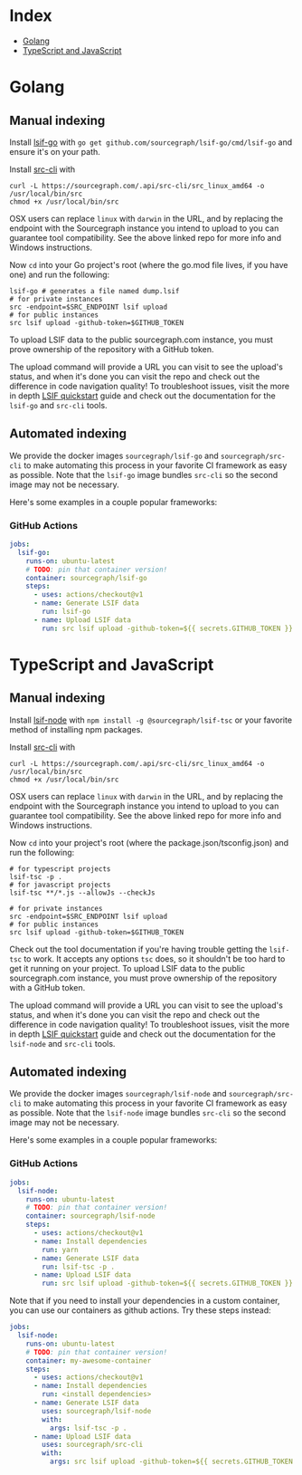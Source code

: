 # Index
- [Golang](#Golang)
- [TypeScript and JavaScript](#TypeScript-and-JavaScript)

# Golang

## Manual indexing

Install [lsif-go](https://github.com/sourcegraph/lsif-go) with `go get github.com/sourcegraph/lsif-go/cmd/lsif-go` and ensure it's on your path.

Install [src-cli](https://github.com/sourcegraph/src-cli) with
```console
curl -L https://sourcegraph.com/.api/src-cli/src_linux_amd64 -o /usr/local/bin/src
chmod +x /usr/local/bin/src
```
OSX users can replace `linux` with `darwin` in the URL, and by replacing the endpoint with the Sourcegraph instance you intend to upload to you can guarantee tool compatibility. See the above linked repo for more info and Windows instructions.

Now `cd` into your Go project's root (where the go.mod file lives, if you have one) and run the following:
```console
lsif-go # generates a file named dump.lsif
# for private instances
src -endpoint=$SRC_ENDPOINT lsif upload
# for public instances
src lsif upload -github-token=$GITHUB_TOKEN
```
To upload LSIF data to the public sourcegraph.com instance, you must prove ownership of the repository with a GitHub token.

The upload command will provide a URL you can visit to see the upload's status, and when it's done you can visit the repo and check out the difference in code navigation quality! To troubleshoot issues, visit the more in depth [LSIF quickstart](./lsif_quickstart.md) guide and check out the documentation for the `lsif-go` and `src-cli` tools.

## Automated indexing

We provide the docker images `sourcegraph/lsif-go` and `sourcegraph/src-cli` to make automating this process in your favorite CI framework as easy as possible. Note that the `lsif-go` image bundles `src-cli` so the second image may not be necessary.

Here's some examples in a couple popular frameworks:

### GitHub Actions
```yaml
jobs:
  lsif-go:
    runs-on: ubuntu-latest
    # TODO: pin that container version!
    container: sourcegraph/lsif-go
    steps:
      - uses: actions/checkout@v1
      - name: Generate LSIF data
        run: lsif-go
      - name: Upload LSIF data
        run: src lsif upload -github-token=${{ secrets.GITHUB_TOKEN }}
```

# TypeScript and JavaScript

## Manual indexing

Install [lsif-node](https://github.com/sourcegraph/lsif-node) with `npm install -g @sourcegraph/lsif-tsc` or your favorite method of installing npm packages.

Install [src-cli](https://github.com/sourcegraph/src-cli) with
```console
curl -L https://sourcegraph.com/.api/src-cli/src_linux_amd64 -o /usr/local/bin/src
chmod +x /usr/local/bin/src
```
OSX users can replace `linux` with `darwin` in the URL, and by replacing the endpoint with the Sourcegraph instance you intend to upload to you can guarantee tool compatibility. See the above linked repo for more info and Windows instructions.

Now `cd` into your project's root (where the package.json/tsconfig.json) and run the following:
```console
# for typescript projects
lsif-tsc -p .
# for javascript projects
lsif-tsc **/*.js --allowJs --checkJs

# for private instances
src -endpoint=$SRC_ENDPOINT lsif upload
# for public instances
src lsif upload -github-token=$GITHUB_TOKEN
```
Check out the tool documentation if you're having trouble getting the `lsif-tsc` to work. It accepts any options `tsc` does, so it shouldn't be too hard to get it running on your project. To upload LSIF data to the public sourcegraph.com instance, you must prove ownership of the repository with a GitHub token.

The upload command will provide a URL you can visit to see the upload's status, and when it's done you can visit the repo and check out the difference in code navigation quality! To troubleshoot issues, visit the more in depth [LSIF quickstart](./lsif_quickstart.md) guide and check out the documentation for the `lsif-node` and `src-cli` tools.

## Automated indexing

We provide the docker images `sourcegraph/lsif-node` and `sourcegraph/src-cli` to make automating this process in your favorite CI framework as easy as possible. Note that the `lsif-node` image bundles `src-cli` so the second image may not be necessary.

Here's some examples in a couple popular frameworks:

### GitHub Actions
```yaml
jobs:
  lsif-node:
    runs-on: ubuntu-latest
    # TODO: pin that container version!
    container: sourcegraph/lsif-node
    steps:
      - uses: actions/checkout@v1
      - name: Install dependencies
        run: yarn
      - name: Generate LSIF data
        run: lsif-tsc -p .
      - name: Upload LSIF data
        run: src lsif upload -github-token=${{ secrets.GITHUB_TOKEN }}
```
Note that if you need to install your dependencies in a custom container, you can use our containers as github actions. Try these steps instead:
```yaml
jobs:
  lsif-node:
    runs-on: ubuntu-latest
    # TODO: pin that container version!
    container: my-awesome-container
    steps:
      - uses: actions/checkout@v1
      - name: Install dependencies
        run: <install dependencies>
      - name: Generate LSIF data
        uses: sourcegraph/lsif-node
        with:
          args: lsif-tsc -p .
      - name: Upload LSIF data
        uses: sourcegraph/src-cli
        with:
          args: src lsif upload -github-token=${{ secrets.GITHUB_TOKEN }}
```
